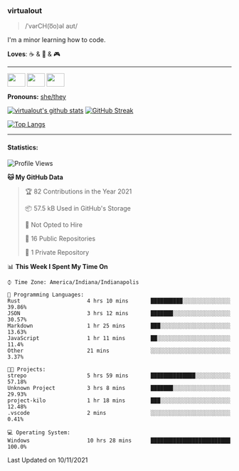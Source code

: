 ### virtualout
> /ˈvərCH(o͞o)əl aʊt/
> 
I'm a minor learning how to code.

**Loves**: ☕ & 🍫 & 🎮

-----
<p align="left">
<a href="https://twitter.com/ashexadecimal/" target="blank"><img align="center" src="https://cdn.jsdelivr.net/npm/simple-icons@3.0.1/icons/twitter.svg" alt="" height="30" width="40" /></a>
<a href="https://twitch.tv/sleepilylive" target="blank"><img align="center" src="https://cdn.jsdelivr.net/npm/simple-icons@3.0.1/icons/twitch.svg" alt="" height="30" width="40" /></a>
<a href="https://www.youtube.com/channel/UCVVgwKvv9UAbgsIWvYUSnkQ" target="blank"><img align="center" src="https://cdn.jsdelivr.net/npm/simple-icons@3.0.1/icons/youtube.svg" alt="" height="30" width="40" /></a>
</p>

**Pronouns:** [she/they](https://pronoun.is/she/:or/they)

[![virtualout's github stats](https://github-readme-stats.vercel.app/api?username=virtualout&theme=github_dark&show_icons=true)](https://github.com/anuraghazra/github-readme-stats)
[![GitHub Streak](http://github-readme-streak-stats.herokuapp.com?user=virtualout&theme=github-dark&date_format=M%20j%5B%2C%20Y%5D)](https://git.io/streak-stats)

[![Top Langs](https://github-readme-stats.vercel.app/api/top-langs/?username=virtualout&layout=compact&theme=github_dark)](https://github.com/anuraghazra/github-readme-stats)

-----

#### Statistics:

<!--START_SECTION:waka-->
![Profile Views](http://img.shields.io/badge/Profile%20Views-1-blue)

**🐱 My GitHub Data** 

> 🏆 82 Contributions in the Year 2021
 > 
> 📦 57.5 kB Used in GitHub's Storage 
 > 
> 🚫 Not Opted to Hire
 > 
> 📜 16 Public Repositories 
 > 
> 🔑 1 Private Repository 
 > 
📊 **This Week I Spent My Time On** 

```text
⌚︎ Time Zone: America/Indiana/Indianapolis

💬 Programming Languages: 
Rust                     4 hrs 10 mins       ██████████░░░░░░░░░░░░░░░   39.86% 
JSON                     3 hrs 12 mins       ███████░░░░░░░░░░░░░░░░░░   30.57% 
Markdown                 1 hr 25 mins        ███░░░░░░░░░░░░░░░░░░░░░░   13.63% 
JavaScript               1 hr 11 mins        ██░░░░░░░░░░░░░░░░░░░░░░░   11.4% 
Other                    21 mins             ░░░░░░░░░░░░░░░░░░░░░░░░░   3.37%

🐱‍💻 Projects: 
strepo                   5 hrs 59 mins       ██████████████░░░░░░░░░░░   57.18% 
Unknown Project          3 hrs 8 mins        ███████░░░░░░░░░░░░░░░░░░   29.93% 
project-kilo             1 hr 18 mins        ███░░░░░░░░░░░░░░░░░░░░░░   12.48% 
.vscode                  2 mins              ░░░░░░░░░░░░░░░░░░░░░░░░░   0.41%

💻 Operating System: 
Windows                  10 hrs 28 mins      █████████████████████████   100.0%

```


 Last Updated on 10/11/2021
<!--END_SECTION:waka-->
